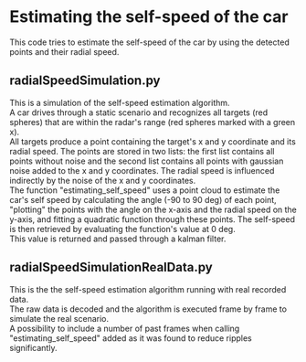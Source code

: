 # Estimating the self-speed of the car
This code tries to estimate the self-speed of the car by using the detected points and their radial speed.

## radialSpeedSimulation.py
This is a simulation of the self-speed estimation algorithm.\
A car drives through a static scenario and recognizes all targets (red spheres) that are within the radar's range (red spheres marked with
a green x).\
All targets produce a point containing the target's x and y coordinate and its radial speed.
The points are stored in two lists: the first list contains all points without noise and the second list contains all points with gaussian
noise added to the x and y coordinates. The radial speed is influenced indirectly by the noise of the x and y coordinates.\
The function "estimating_self_speed" uses a point cloud to estimate the car's self speed by calculating the angle (-90 to 90 deg) of each
point, "plotting" the points with the angle on the x-axis and the radial speed on the y-axis, and fitting a quadratic function through
these points.
The self-speed is then retrieved by evaluating the function's value at 0 deg.\
This value is returned and passed through a kalman filter.

## radialSpeedSimulationRealData.py
This is the the self-speed estimation algorithm running with real recorded data.\
The raw data is decoded and the algorithm is executed frame by frame to simulate the 
real scenario.\
A possibility to include a number of past frames when calling "estimating_self_speed"
added as it was found to reduce ripples significantly.